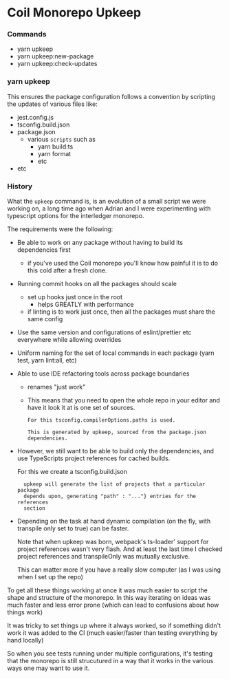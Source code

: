# Coil Monorepo Upkeep

### Commands

- yarn upkeep
- yarn upkeep:new-package
- yarn upkeep:check-updates

### yarn upkeep

This ensures the package configuration follows a convention by scripting the updates
of various files like:

- jest.config.js
- tsconfig.build.json
- package.json
  - various `scripts` such as
    - yarn build:ts
    - yarn format
    - etc
- etc

### History

What the `upkeep` command is, is an evolution of a small script we were working
on, a long time ago when Adrian and I were experimenting with typescript
options for the interledger monorepo.

The requirements were the following:

- Be able to work on any package without having to build its dependencies first

  - if you've used the Coil monorepo you'll know how painful it is to do this
    cold after a fresh clone.

- Running commit hooks on all the packages should scale

  - set up hooks just once in the root
    - helps GREATLY with performance
  - if linting is to work just once, then all the packages must share the
    same config

- Use the same version and configurations of eslint/prettier etc everywhere
  while allowing overrides

- Uniform naming for the set of local commands in each package
  (yarn test, yarn lint:all, etc)

- Able to use IDE refactoring tools across package boundaries

  - renames "just work"
  - This means that you need to open the whole repo in your editor and
    have it look it at is one set of sources.

        For this tsconfig.compilerOptions.paths is used.

        This is generated by upkeep, sourced from the package.json
        dependencies.

- However, we still want to be able to build only the dependencies, and
  use TypeScripts project references for cached builds.

  For this we create a tsconfig.build.json

        upkeep will generate the list of projects that a particular package
        depends upon, generating "path" : "..."} entries for the references
        section

- Depending on the task at hand dynamic compilation (on the fly, with transpile
  only set to true) can be faster.

  Note that when upkeep was born, webpack's ts-loader' support for project
  references wasn't very flash. And at least the last time I checked project
  references and transpileOnly was mutually exclusive.

  This can matter more if you have a really slow computer (as I was using when
  I set up the repo)

To get all these things working at once it was much easier to script the shape
and structure of the monorepo. In this way iterating on ideas was much faster
and less error prone (which can lead to confusions about how things work)

It was tricky to set things up where it always worked, so if something didn't
work it was added to the CI (much easier/faster than testing everything by hand
locally)

So when you see tests running under multiple configurations, it's testing that
the monorepo is still strucutured in a way that it works in the various ways
one may want to use it.
